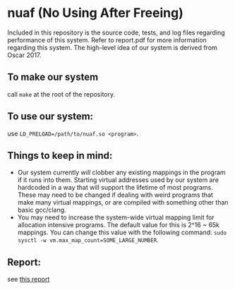 # nuaf (No Using After Freeing)
Included in this repository is the source code, tests, and log files regarding performance of this system. Refer to report.pdf for more information regarding this system. The high-level idea of our system is derived from Oscar 2017.  

## To make our system  
call `make` at the root of the repository.  

## To use our system:  
use `LD_PRELOAD=/path/to/nuaf.so <program>`.  

## Things to keep in mind:  
* Our system currently _will_ clobber any existing mappings in the program if it runs into them. Starting virtual addresses used by our system are hardcoded in a way that will support the lifetime of most programs. These may need to be changed if dealing with weird programs that make many virtual mappings, or are compiled with something other than basic gcc/clang. 
* You may need to increase the system-wide virtual mapping limit for allocation intensive programs. The default value for this is 2^16 ~ 65k mappings. You can change this value with the following command: `sudo sysctl -w vm.max_map_count=SOME_LARGE_NUMBER`.

## Report: 
see [this report](Report.pdf)